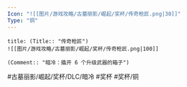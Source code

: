 ```yaml
---
Icon: "![[图片/游戏攻略/古墓丽影/崛起/奖杯/传奇枪匠.png|30]]"
Type: "铜"
---
```

```ad-common-bronze-trophy
title: (Title:: "传奇枪匠")
![[图片/游戏攻略/古墓丽影/崛起/奖杯/传奇枪匠.png|100]]

(Comment:: "暗冷：撬开 6 个升级武器的箱子")
```

#古墓丽影/崛起/奖杯/DLC/暗冷 #奖杯 #奖杯/铜
